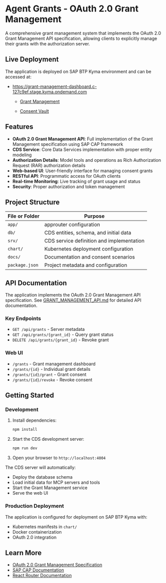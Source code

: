 # Agent Grants - OAuth 2.0 Grant Management

A comprehensive grant management system that implements the OAuth 2.0 Grant
Management API specification, allowing clients to explicitly manage their grants
with the authorization server.

## Live Deployment
The application is deployed on SAP BTP Kyma environment and can be accessed at:
- https://grant-management-dashboard.c-127c9ef.stage.kyma.ondemand.com

  - [Grant Management](https://grant-management-dashboard.c-127c9ef.stage.kyma.ondemand.com/grants)

  - [Consent Vault](https://grant-management-dashboard.c-127c9ef.stage.kyma.ondemand.com/vault)
  


## Features

- **OAuth 2.0 Grant Management API**: Full implementation of the Grant
  Management specification using SAP CAP framework
- **CDS Service**: Core Data Services implementation with proper entity modeling
- **Authorization Details**: Model tools and operations as Rich Authorization
  Request (RAR) authorization details
- **Web-based UI**: User-friendly interface for managing consent grants
- **RESTful API**: Programmatic access for OAuth clients
- **Real-time Monitoring**: Live tracking of grant usage and status
- **Security**: Proper authorization and token management

## Project Structure

| File or Folder | Purpose                                   |
| -------------- |-------------------------------------------|
| `app/`         | approuter configuration                   |
| `db/`          | CDS entities, schema, and initial data    |
| `srv/`         | CDS service definition and implementation |
| `chart/`       | Kubernetes deployment configuration       |
| `docs/`        | Documentation and consent scenarios       |
| `package.json` | Project metadata and configuration        |

## API Documentation

The application implements the OAuth 2.0 Grant Management API specification. See
[GRANT_MANAGEMENT_API.md](GRANT_MANAGEMENT_API.md) for detailed API
documentation.

### Key Endpoints

- `GET /api/grants` - Server metadata
- `GET /api/grants/{grant_id}` - Query grant status
- `DELETE /api/grants/{grant_id}` - Revoke grant

### Web UI

- `/grants` - Grant management dashboard
- `/grants/{id}` - Individual grant details
- `/grants/{id}/grant` - Grant consent
- `/grants/{id}/revoke` - Revoke consent

## Getting Started

### Development

1. Install dependencies:
   ```bash
   npm install
   ```

2. Start the CDS development server:
   ```bash
   npm run dev
   ```

3. Open your browser to `http://localhost:4004`

The CDS server will automatically:

- Deploy the database schema
- Load initial data for MCP servers and tools
- Start the Grant Management service
- Serve the web UI

### Production Deployment

The application is configured for deployment on SAP BTP Kyma with:

- Kubernetes manifests in `chart/`
- Docker containerization
- OAuth 2.0 integration

## Learn More

- [OAuth 2.0 Grant Management Specification](https://tools.ietf.org/html/draft-ietf-oauth-grant-management)
- [SAP CAP Documentation](https://cap.cloud.sap/docs/get-started/)
- [React Router Documentation](https://reactrouter.com/)
